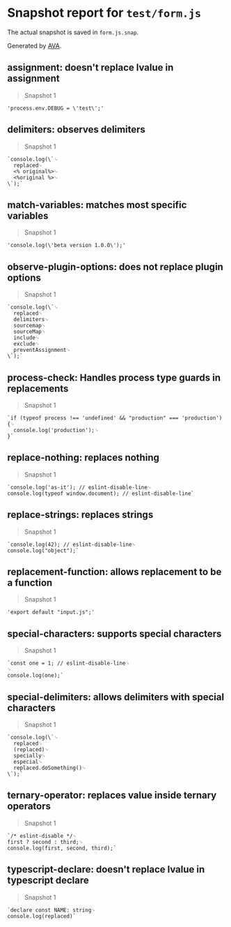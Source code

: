 # Snapshot report for `test/form.js`

The actual snapshot is saved in `form.js.snap`.

Generated by [AVA](https://avajs.dev).

## assignment: doesn't replace lvalue in assignment

> Snapshot 1

    'process.env.DEBUG = \'test\';'

## delimiters: observes delimiters

> Snapshot 1

    `console.log(\`␊
      replaced␊
      <% original%>␊
      <%original %>␊
    \`);`

## match-variables: matches most specific variables

> Snapshot 1

    'console.log(\'beta version 1.0.0\');'

## observe-plugin-options: does not replace plugin options

> Snapshot 1

    `console.log(\`␊
      replaced␊
      delimiters␊
      sourcemap␊
      sourceMap␊
      include␊
      exclude␊
      preventAssignment␊
    \`);`

## process-check: Handles process type guards in replacements

> Snapshot 1

    `if (typeof process !== 'undefined' && "production" === 'production') {␊
      console.log('production');␊
    }`

## replace-nothing: replaces nothing

> Snapshot 1

    `console.log('as-it'); // eslint-disable-line␊
    console.log(typeof window.document); // eslint-disable-line`

## replace-strings: replaces strings

> Snapshot 1

    `console.log(42); // eslint-disable-line␊
    console.log("object");`

## replacement-function: allows replacement to be a function

> Snapshot 1

    'export default "input.js";'

## special-characters: supports special characters

> Snapshot 1

    `const one = 1; // eslint-disable-line␊
    ␊
    console.log(one);`

## special-delimiters: allows delimiters with special characters

> Snapshot 1

    `console.log(\`␊
      replaced␊
      (replaced)␊
      specially␊
      especial␊
      replaced.doSomething()␊
    \`);`

## ternary-operator: replaces value inside ternary operators

> Snapshot 1

    `/* eslint-disable */␊
    first ? second : third;␊
    console.log(first, second, third);`

## typescript-declare: doesn't replace lvalue in typescript declare

> Snapshot 1

    `declare const NAME: string␊
    console.log(replaced)`
